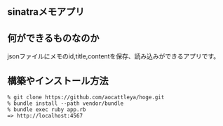 ## sinatraメモアプリ

## 何ができるものなのか
jsonファイルにメモのid,title,contentを保存、読み込みができるアプリです。

## 構築やインストール方法


```
% git clone https://github.com/aocattleya/hoge.git
% bundle install --path vendor/bundle
% bundle exec ruby app.rb
=> http://localhost:4567
```

